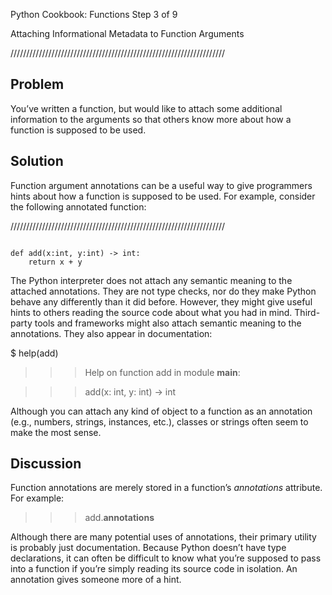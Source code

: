 Python Cookbook: Functions
 Step 3 of 9 

Attaching Informational Metadata to Function Arguments

////////////////////////////////////////////////////////////////////

Problem
-------------
You’ve written a function, but would like to attach some additional 
information to the arguments so that others know more about how a 
function is supposed to be used.


Solution
-------------
Function argument annotations can be a useful way to give programmers 
hints about how a function is supposed to be used. For example, 
consider the following annotated function:

////////////////////////////////////////////////////////////////////


```

def add(x:int, y:int) -> int:
    return x + y

```

The Python interpreter does not attach any semantic meaning to the attached 
annotations. They are not type checks, nor do they make Python behave any 
differently than it did before. However, they might give useful hints to 
others reading the source code about what you had in mind. Third-party 
tools and frameworks might also attach semantic meaning to the annotations. 
They also appear in documentation:


$ help(add)

>>> Help on function add in module __main__:

>>> add(x: int, y: int) -> int


Although you can attach any kind of object to a function as an annotation 
(e.g., numbers, strings, instances, etc.), classes or strings often 
seem to make the most sense.


Discussion
-------------
Function annotations are merely stored in a 
function’s _annotations_ attribute. For example:

>>> add.__annotations__


Although there are many potential uses of annotations, their primary utility is 
probably just documentation. Because Python doesn’t have type declarations, 
it can often be difficult to know what you’re supposed to pass into a function 
if you’re simply reading its source code in isolation. An annotation gives 
someone more of a hint.






